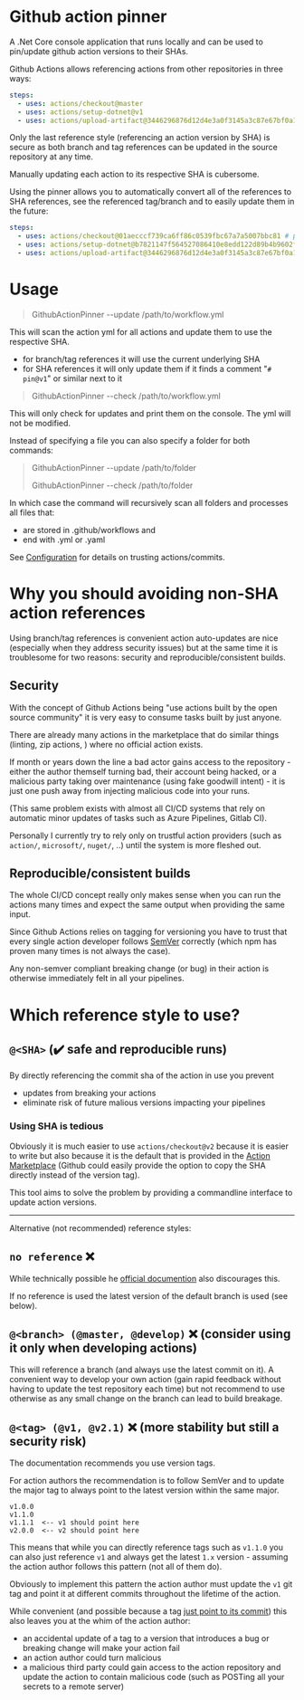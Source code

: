 # Github action pinner

A .Net Core console application that runs locally and can be used to pin/update github action versions to their SHAs.

Github Actions allows referencing actions from other repositories in three ways:

``` yml
steps:
  - uses: actions/checkout@master
  - uses: actions/setup-dotnet@v1
  - uses: actions/upload-artifact@3446296876d12d4e3a0f3145a3c87e67bf0a16b5
```

Only the last reference style (referencing an action version by SHA) is secure as both branch and tag references can be updated in the source repository at any time.

Manually updating each action to its respective SHA is cubersome.

Using the pinner allows you to automatically convert all of the references to SHA references, see the referenced tag/branch and to easily update them in the future:

``` yml
steps:
  - uses: actions/checkout@01aecccf739ca6ff86c0539fbc67a7a5007bbc81 # pin@master
  - uses: actions/setup-dotnet@b7821147f564527086410e8edd122d89b4b9602f # pin@v1
  - uses: actions/upload-artifact@3446296876d12d4e3a0f3145a3c87e67bf0a16b5
```

# Usage

> GithubActionPinner --update /path/to/workflow.yml

This will scan the action yml for all actions and update them to use the respective SHA.

* for branch/tag references it will use the current underlying SHA
* for SHA references it will only update them if it finds a comment "`# pin@v1`" or similar next to it

> GithubActionPinner --check /path/to/workflow.yml

This will only check for updates and print them on the console. The yml will not be modified.

Instead of specifying a file you can also specify a folder for both commands:

> GithubActionPinner --update /path/to/folder
>
> GithubActionPinner --check /path/to/folder

In which case the command will recursively scan all folders and processes all files that:

* are stored in .github/workflows and
* end with .yml or .yaml

See [Configuration](./docs/Configuration.md) for details on trusting actions/commits.

# Why you should avoiding non-SHA action references

Using branch/tag references is convenient action auto-updates are nice (especially when they address security issues) but at the same time it is troublesome for two reasons: security and reproducible/consistent builds.

## Security

With the concept of Github Actions being "use actions built by the open source community" it is very easy to consume tasks built by just anyone.

There are already many actions in the marketplace that do similar things (linting, zip actions, ) where no official action exists.

If month or years down the line a bad actor gains access to the repository - either the author themself turning bad, their account being hacked, or a malicious party taking over maintenance (using fake goodwill intent) - it is just one push away from injecting malicious code into your runs.

(This same problem exists with almost all CI/CD systems that rely on automatic minor updates of tasks such as Azure Pipelines, Gitlab CI).

Personally I currently try to rely only on trustful action providers (such as `action/`, `microsoft/`, `nuget/`, ..) until the system is more fleshed out.

## Reproducible/consistent builds

The whole CI/CD concept really only makes sense when you can run the actions many times and expect the same output when providing the same input.

Since Github Actions relies on tagging for versioning you have to trust that every single action developer follows [SemVer](https://semver.org) correctly (which npm has proven many times is not always the case).

Any non-semver compliant breaking change (or bug) in their action is otherwise immediately felt in all your pipelines.

# Which reference style to use?

## `@<SHA>` (✔️ safe and reproducible runs)

By directly referencing the commit sha of the action in use you prevent

* updates from breaking your actions
* eliminate risk of future malious versions impacting your pipelines

### Using SHA is tedious

Obviously it is much easier to use `actions/checkout@v2` because it is easier to write but also because it is the default that is provided in the [Action Marketplace](https://github.com/marketplace/actions/upload-artifact) (Github could easily provide the option to copy the SHA directly instead of the version tag).

This tool aims to solve the problem by providing a commandline interface to update action versions.


___
Alternative (not recommended) reference styles:

## `no reference` ❌

While technically possible he [official documention](https://help.github.com/en/actions/reference/workflow-syntax-for-github-actions#jobsjob_idstepsuses) also discourages this.

If no reference is used the latest version of the default branch is used (see below).

## `@<branch> (@master, @develop)` ❌ (consider using it only when developing actions)

This will reference a branch (and always use the latest commit on it). A convenient way to develop your own action (gain rapid feedback without having to update the test repository each time) but not recommend to use otherwise as any small change on the branch can lead to build breakage.

## `@<tag> (@v1, @v2.1)` ❌ (more stability but still a security risk)

The documentation recommends you use version tags.

For action authors the recommendation is to follow SemVer and to update the major tag to always point to the latest version within the same major.

```
v1.0.0
v1.1.0
v1.1.1  <-- v1 should point here
v2.0.0  <-- v2 should point here
```

This means that while you can directly reference tags such as `v1.1.0` you can also just reference `v1` and always get the latest `1.x` version - assuming the action author follows this pattern (not all of them do).

Obviously to implement this pattern the action author must update the `v1` git tag and point it at different commits throughout the lifetime of the action.

While convenient (and possible because a tag [just point to its commit](https://git-scm.com/book/en/v2/Git-Basics-Tagging)) this also leaves you at the whim of the action author:

* an accidental update of a tag to a version that introduces a bug or breaking change will make your action fail
* an action author could turn malicious
* a malicious third party could gain access to the action repository and update the action to contain malicious code (such as POSTing all your secrets to a remote server)
